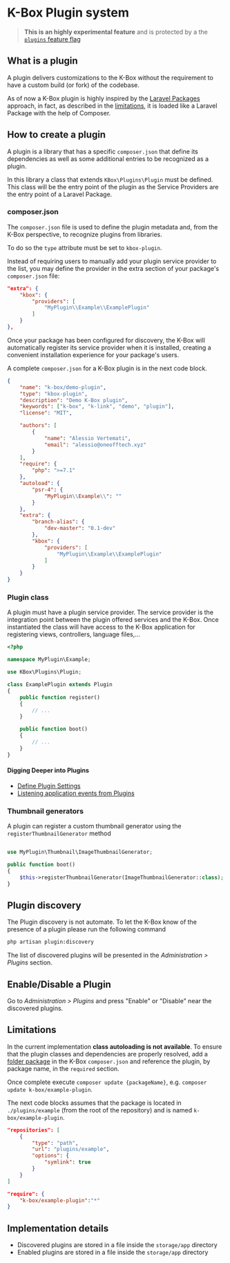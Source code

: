 # K-Box Plugin system

> **This is an highly experimental feature** and is protected by a the [`plugins` feature flag](../flags.md)


## What is a plugin

A plugin delivers customizations to the K-Box without the requirement to have a custom build (or fork) of the codebase.

As of now a K-Box plugin is highly inspired by the [Laravel Packages](https://laravel.com/docs/packages) approach, 
in fact, as described in the [limitations](#limitations), it is loaded like a Laravel Package with the help of Composer.

## How to create a plugin

A plugin is a library that has a specific `composer.json` that define its dependencies as well 
as some additional entries to be recognized as a plugin.

In this library a class that extends `KBox\Plugins\Plugin` must be defined. This class will be the 
entry point of the plugin as the Service Providers are the entry point of a Laravel Package.

### composer.json

The `composer.json` file is used to define the plugin metadata and, from the K-Box perspective, to 
recognize plugins from libraries.

To do so the `type` attribute must be set to `kbox-plugin`.

Instead of requiring users to manually add your plugin service provider to the list, you may define the 
provider in the extra section of your package's `composer.json` file:

```json
"extra": {
    "kbox": {
        "providers": [
            "MyPlugin\\Example\\ExamplePlugin"
        ]
    }
},
```

Once your package has been configured for discovery, the K-Box will automatically register its service provider when it is installed, creating a convenient installation experience for your package's users.

A complete `composer.json` for a K-Box plugin is in the next code block.

```json
{
    "name": "k-box/demo-plugin",
    "type": "kbox-plugin",
    "description": "Demo K-Box plugin",
    "keywords": ["k-box", "k-link", "demo", "plugin"],
    "license": "MIT",

    "authors": [
        {
            "name": "Alessio Vertemati",
            "email": "alessio@oneofftech.xyz"
        }
    ],
    "require": {
        "php": ">=7.1"
    },
    "autoload": {
        "psr-4": {
            "MyPlugin\\Example\\": ""
        }
    },
    "extra": {
        "branch-alias": {
            "dev-master": "0.1-dev"
        },
        "kbox": {
            "providers": [
                "MyPlugin\\Example\\ExamplePlugin"
            ]
        }
    }
}
```

### Plugin class

A plugin must have a plugin service provider. The service provider is the integration point between the 
plugin offered services and the K-Box. Once instantiated the class will have access to the 
K-Box application for registering views, controllers, language files,...

```php
<?php

namespace MyPlugin\Example;

use KBox\Plugins\Plugin;

class ExamplePlugin extends Plugin
{
    public function register()
    {
        // ...
    }

    public function boot()
    {
        // ...
    }
}
```

#### Digging Deeper into Plugins

- [Define Plugin Settings](./settings.md)
- [Listening application events from Plugins](./events.md)

### Thumbnail generators

A plugin can register a custom thumbnail generator using the `registerThumbnailGenerator` method

```php

use MyPlugin\Thumbnail\ImageThumbnailGenerator;

public function boot()
{
    $this->registerThumbnailGenerator(ImageThumbnailGenerator::class);
}
```

## Plugin discovery

The Plugin discovery is not automate. To let the K-Box know of the presence of a plugin please run the following command

```bash
php artisan plugin:discovery
```

The list of discovered plugins will be presented in the _Administration > Plugins_ section.

## Enable/Disable a Plugin

Go to  _Administration > Plugins_ and press "Enable" or "Disable" near the discovered plugins.

## Limitations

In the current implementation **class autoloading is not available**. To ensure that the plugin classes
and dependencies are properly resolved, add a [folder package](https://getcomposer.org/doc/05-repositories.md#path)
in the K-Box `composer.json` and reference the plugin, by package name, in the `required` section.

Once complete execute `composer update {packageName}`, e.g. `composer update k-box/example-plugin`.

The next code blocks assumes that the package is located in `./plugins/example` (from the root of the 
repository) and is named `k-box/example-plugin`.

```json
"repositories": [
    {
        "type": "path",
        "url": "plugins/example",
        "options": {
            "symlink": true
        }
    }
]
```

```json
"require": {
    "k-box/example-plugin":"*"
}
```



## Implementation details

- Discovered plugins are stored in a file inside the `storage/app` directory
- Enabled plugins are stored in a file inside the `storage/app` directory

